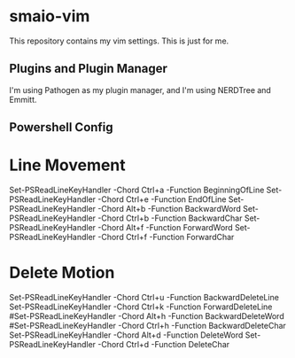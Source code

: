 # smaio-vim

This repository contains my vim settings. This is just for me.

## Plugins and Plugin Manager

I'm using Pathogen as my plugin manager, and I'm using NERDTree and Emmitt.

## Powershell Config

# Line Movement
Set-PSReadLineKeyHandler -Chord Ctrl+a -Function BeginningOfLine
Set-PSReadLineKeyHandler -Chord Ctrl+e -Function EndOfLine
Set-PSReadLineKeyHandler -Chord Alt+b -Function BackwardWord
Set-PSReadLineKeyHandler -Chord Ctrl+b -Function BackwardChar
Set-PSReadLineKeyHandler -Chord Alt+f -Function ForwardWord
Set-PSReadLineKeyHandler -Chord Ctrl+f -Function ForwardChar

# Delete Motion
Set-PSReadLineKeyHandler -Chord Ctrl+u -Function BackwardDeleteLine
Set-PSReadLineKeyHandler -Chord Ctrl+k -Function ForwardDeleteLine
#Set-PSReadLineKeyHandler -Chord Alt+h -Function BackwardDeleteWord
#Set-PSReadLineKeyHandler -Chord Ctrl+h -Function BackwardDeleteChar
Set-PSReadLineKeyHandler -Chord Alt+d -Function DeleteWord
Set-PSReadLineKeyHandler -Chord Ctrl+d -Function DeleteChar
